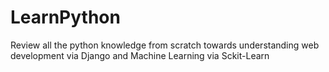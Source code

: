 # LearnPython
Review all the python knowledge from scratch towards understanding web development via Django and Machine Learning via Sckit-Learn
